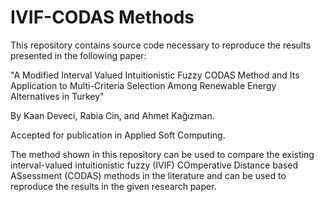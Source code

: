 # IVIF-CODAS Methods
This repository contains source code necessary to reproduce the results presented in the following paper:

"A Modified Interval Valued Intuitionistic Fuzzy CODAS Method and Its Application to Multi-Criteria Selection Among Renewable Energy Alternatives in Turkey"

By Kaan Deveci, Rabia Cin, and Ahmet Kağızman.

Accepted for publication in Applied Soft Computing.

The method shown in this repository can be used to compare the existing interval-valued intuitionistic fuzzy (IVIF) COmperative Distance based ASsessment (CODAS) methods in the literature and can be used to reproduce the results in the given research paper. 
